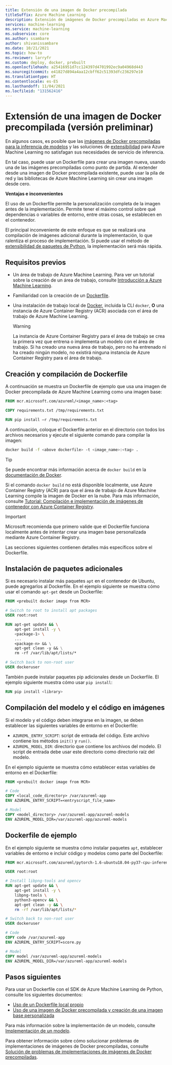```yaml
---
title: Extensión de una imagen de Docker precompilada
titleSuffix: Azure Machine Learning
description: Extensión de imágenes de Docker precompiladas en Azure Machine Learning
services: machine-learning
ms.service: machine-learning
ms.subservice: core
ms.author: ssambare
author: shivanissambare
ms.date: 10/21/2021
ms.topic: how-to
ms.reviewer: larryfr
ms.custom: deploy, docker, prebuilt
ms.openlocfilehash: a25416951d7cc124397d4701992ec9a04968d443
ms.sourcegitcommit: e41827d894a4aa12cbff62c51393dfc236297e10
ms.translationtype: HT
ms.contentlocale: es-ES
ms.lasthandoff: 11/04/2021
ms.locfileid: "131562416"
---
```

# <a name="extend-a-prebuilt-docker-image"></a>Extensión de una imagen de Docker precompilada (versión preliminar)

En algunos casos, es posible que las [imágenes de Docker precompiladas para la inferencia de modelos](concept-prebuilt-docker-images-inference.md) y las soluciones de [extensibilidad](./how-to-prebuilt-docker-images-inference-python-extensibility.md) para Azure Machine Learning no satisfagan sus necesidades de servicio de inferencia.

En tal caso, puede usar un Dockerfile para crear una imagen nueva, usando una de las imágenes precompiladas como punto de partida. Al extender desde una imagen de Docker precompilada existente, puede usar la pila de red y las bibliotecas de Azure Machine Learning sin crear una imagen desde cero.

**Ventajas e inconvenientes**

El uso de un Dockerfile permite la personalización completa de la imagen antes de la implementación. Permite tener el máximo control sobre qué dependencias o variables de entorno, entre otras cosas, se establecen en el contenedor.

El principal inconveniente de este enfoque es que se realizará una compilación de imágenes adicional durante la implementación, lo que ralentiza el proceso de implementación. Si puede usar el método de [extensibilidad de paquetes de Python](./how-to-prebuilt-docker-images-inference-python-extensibility.md), la implementación será más rápida.
## <a name="prerequisites"></a>Requisitos previos

* Un área de trabajo de Azure Machine Learning. Para ver un tutorial sobre la creación de un área de trabajo, consulte [Introducción a Azure Machine Learning](quickstart-create-resources.md).
* Familiaridad con la creación de un [Dockerfile](https://docs.docker.com/engine/reference/builder/).
* Una instalación de trabajo local de [Docker](https://www.docker.com/), incluida la CLI `docker`, **O** una instancia de Azure Container Registry (ACR) asociada con el área de trabajo de Azure Machine Learning.

    > [!WARNING]
    > La instancia de Azure Container Registry para el área de trabajo se crea la primera vez que entrena o implementa un modelo con el área de trabajo. Si ha creado una nueva área de trabajo, pero no ha entrenado ni ha creado ningún modelo, no existirá ninguna instancia de Azure Container Registry para el área de trabajo.
## <a name="create-and-build-dockerfile"></a>Creación y compilación de Dockerfile

A continuación se muestra un Dockerfile de ejemplo que usa una imagen de Docker precompilada de Azure Machine Learning como una imagen base:

```Dockerfile
FROM mcr.microsoft.com/azureml/<image_name>:<tag>

COPY requirements.txt /tmp/requirements.txt

RUN pip install –r /tmp/requirements.txt
```

A continuación, coloque el Dockerfile anterior en el directorio con todos los archivos necesarios y ejecute el siguiente comando para compilar la imagen:

```bash
docker build -f <above dockerfile> -t <image_name>:<tag> .
```

> [!TIP]
> Se puede encontrar más información acerca de `docker build` en la [documentación de Docker](https://docs.docker.com/engine/reference/commandline/build/).

Si el comando `docker build` no está disponible localmente, use Azure Container Registry (ACR) para que el área de trabajo de Azure Machine Learning compile la imagen de Docker en la nube. Para más información, consulte [Tutorial: Compilación e implementación de imágenes de contenedor con Azure Container Registry](../container-registry/container-registry-tutorial-quick-task.md).

> [!IMPORTANT]
> Microsoft recomienda que primero valide que el Dockerfile funciona localmente antes de intentar crear una imagen base personalizada mediante Azure Container Registry.

Las secciones siguientes contienen detalles más específicos sobre el Dockerfile.

## <a name="install-extra-packages"></a>Instalación de paquetes adicionales

Si es necesario instalar más paquetes `apt` en el contenedor de Ubuntu, puede agregarlos al Dockerfile. En el ejemplo siguiente se muestra cómo usar el comando `apt-get` desde un Dockerfile:

```Dockerfile
FROM <prebuilt docker image from MCR>

# Switch to root to install apt packages
USER root:root

RUN apt-get update && \
    apt-get install -y \
    <package-1> \
    ... 
    <package-n> && \
    apt-get clean -y && \
    rm -rf /var/lib/apt/lists/*

# Switch back to non-root user
USER dockeruser
```

También puede instalar paquetes pip adicionales desde un Dockerfile. El ejemplo siguiente muestra cómo usar `pip install`:

```Dockerfile
RUN pip install <library>
```

<a id="buildmodel"></a>

## <a name="build-model-and-code-into-images"></a>Compilación del modelo y el código en imágenes

Si el modelo y el código deben integrarse en la imagen, se deben establecer las siguientes variables de entorno en el Dockerfile:

* `AZUREML_ENTRY_SCRIPT`: script de entrada del código. Este archivo contiene los métodos `init()` y `run()`.
* `AZUREML_MODEL_DIR`: directorio que contiene los archivos del modelo. El script de entrada debe usar este directorio como directorio raíz del modelo.

En el ejemplo siguiente se muestra cómo establecer estas variables de entorno en el Dockerfile:

```Dockerfile
FROM <prebuilt docker image from MCR>

# Code
COPY <local_code_directory> /var/azureml-app
ENV AZUREML_ENTRY_SCRIPT=<entryscript_file_name>

# Model
COPY <model_directory> /var/azureml-app/azureml-models
ENV AZUREML_MODEL_DIR=/var/azureml-app/azureml-models
```

## <a name="example-dockerfile"></a>Dockerfile de ejemplo

En el ejemplo siguiente se muestra cómo instalar paquetes `apt`, establecer variables de entorno e incluir código y modelos como parte del Dockerfile:

```Dockerfile
FROM mcr.microsoft.com/azureml/pytorch-1.6-ubuntu18.04-py37-cpu-inference:latest 

USER root:root

# Install libpng-tools and opencv
RUN apt-get update && \
    apt-get install -y \
    libpng-tools \
    python3-opencv && \
    apt-get clean -y && \
    rm -rf /var/lib/apt/lists/*

# Switch back to non-root user
USER dockeruser

# Code
COPY code /var/azureml-app
ENV AZUREML_ENTRY_SCRIPT=score.py

# Model
COPY model /var/azureml-app/azureml-models
ENV AZUREML_MODEL_DIR=/var/azureml-app/azureml-models
```

## <a name="next-steps"></a>Pasos siguientes

Para usar un Dockerfile con el SDK de Azure Machine Learning de Python, consulte los siguientes documentos:

* [Uso de un Dockerfile local propio](how-to-use-environments.md#use-your-own-dockerfile)
* [Uso de una imagen de Docker precompilada y creación de una imagen base personalizada](how-to-use-environments.md#use-a-prebuilt-docker-image)

Para más información sobre la implementación de un modelo, consulte [Implementación de un modelo](how-to-deploy-and-where.md).

Para obtener información sobre cómo solucionar problemas de implementaciones de imágenes de Docker precompiladas, consulte [Solución de problemas de implementaciones de imágenes de Docker precompiladas](how-to-troubleshoot-prebuilt-docker-image-inference.md).